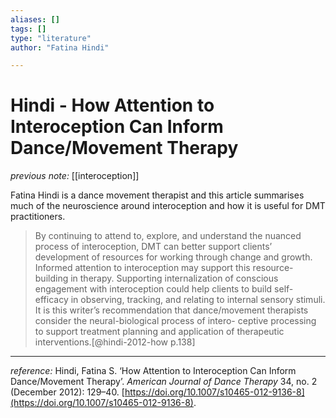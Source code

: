 ```yaml
---
aliases: []
tags: []
type: "literature"
author: "Fatina Hindi"

---
```


#  Hindi - How Attention to Interoception Can Inform Dance/Movement Therapy

_previous note:_ [[interoception]]

Fatina Hindi is a dance movement therapist and this article summarises much of the neuroscience around interoception and how it is useful for DMT practitioners.

> By continuing to attend to, explore, and understand the nuanced process of interoception, DMT can better support clients’ development of resources for working through change and growth. Informed attention to interoception may support this resource-building in therapy. Supporting internalization of conscious engagement with interoception could help clients to build self-efficacy in observing, tracking, and relating to internal sensory stimuli. It is this writer’s recommendation that dance/movement therapists consider the neural-biological process of intero- ceptive processing to support treatment planning and application of therapeutic interventions.[@hindi-2012-how p.138]



---

_reference:_ Hindi, Fatina S. ‘How Attention to Interoception Can Inform Dance/Movement Therapy’. _American Journal of Dance Therapy_ 34, no. 2 (December 2012): 129–40. [https://doi.org/10.1007/s10465-012-9136-8](https://doi.org/10.1007/s10465-012-9136-8).